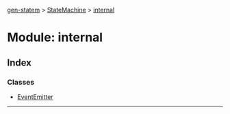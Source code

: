 [gen-statem](../README.md) > [StateMachine](../classes/statemachine.md) > [internal](../modules/statemachine.internal.md)

# Module: internal

## Index

### Classes

* [EventEmitter](../classes/statemachine.internal.eventemitter.md)

---

